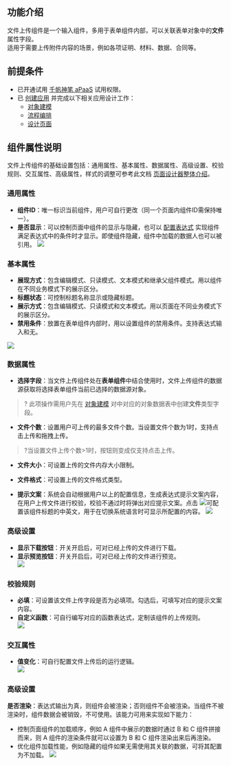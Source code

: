 ## 功能介绍
文件上传组件是一个输入组件，多用于表单组件内部，可以关联表单对象中的**文件**属性字段。  
适用于需要上传附件内容的场景，例如各项证明、材料、数据、合同等。  

## 前提条件 

- 已开通试用 [千帆神笔 aPaaS](https://cloud.tencent.com/login?&s_url=https://apaas.cloud.tencent.com/sign/cloud) 试用权限。
- 已 [创建应用](https://cloud.tencent.com/document/product/1365/51314) 并完成以下相关应用设计工作：
  - [对象建模](https://cloud.tencent.com/document/product/1365/59124)
  - [流程编排](https://cloud.tencent.com/document/product/1365/51322)
  - [设计页面](https://cloud.tencent.com/document/product/1365/59125)

## 组件属性说明  
文件上传组件的基础设置包括：通用属性、基本属性、数据属性、高级设置、校验规则、交互属性、高级属性，样式的调整可参考此文档 [页面设计器整体介绍](https://cloud.tencent.com/document/product/1365/67961)。

### 通用属性 
- **组件ID**：唯一标识当前组件，用户可自行更改（同一个页面内组件ID需保持唯一）。  
- **是否显示**：可以控制页面中组件的显示与隐藏，也可以 [配置表达式](https://cloud.tencent.com/document/product/1365/67905) 实现组件满足表达式中的条件时才显示。即使组件隐藏，组件中加载的数据人也可以被引用。 
![](https://qcloudimg.tencent-cloud.cn/raw/09fb37252ab04652774dad7337abb150.png)  

### 基本属性  

- **展现方式**：包含编辑模式、只读模式、文本模式和继承父组件模式。用以组件在不同业务模式下的展示区分。
- **标题状态**：可控制标题名称显示或隐藏标题。  
- **展示方式**：包含编辑模式、只读模式和文本模式。用以页面在不同业务模式下的展示区分。
- **禁用条件**：放置在表单组件内部时，用以设置组件的禁用条件。支持表达式输入和无。 

![](https://qcloudimg.tencent-cloud.cn/raw/f5dc67eca509c73d943a8498790621c5.png)  

### 数据属性   

- **选择字段**：当文件上传组件处在**表单组件**中结合使用时，文件上传组件的数据源获取将选择表单组件当前已选择的数据源对象。  
>? 此项操作需用户先在 [对象建模](https://cloud.tencent.com/document/product/1365/67951) 对中对应的对象数据表中创建**文件**类型字段。
 
- **文件个数**：设置用户可上传的最多文件个数。当设置文件个数为1时，支持点击上传和拖拽上传。  
>?当设置文件上传个数>1时，按钮则变成仅支持点击上传。

- **文件大小**：可设置上传的文件内存大小限制。  

- **文件格式**：可设置上传的文件格式类型。  

- **提示文案**：系统会自动根据用户以上的配置信息，生成表达式提示文案内容，在用户上传文件进行校验，校验不通过时将弹出对应提示文案。点击 ![](https://qcloudimg.tencent-cloud.cn/raw/e51bb12b571351163437c5707f9dd448.png)可配置该组件标题的中英文，用于在切换系统语言时可显示所配置的内容。
![](https://qcloudimg.tencent-cloud.cn/raw/5e668fa5fc53ef0e31f9b3d682867e91.png)


### 高级设置  

- **显示下载按钮**：开关开启后，可对已经上传的文件进行下载。 
- **显示预览按钮**：开关开启后，可对已经上传的文件进行预览。   
![](https://qcloudimg.tencent-cloud.cn/raw/faddbbe0d25142fadf056c0d6180845e.png)

### 校验规则

- **必填**：可设置该文件上传字段是否为必填项。勾选后，可填写对应的提示文案内容。
- **自定义函数**：可自行编写对应的函数表达式，定制该组件的上传规则。  
![](https://qcloudimg.tencent-cloud.cn/raw/0443414fb579d0702c8fd0fe299d5d3e.png)

### 交互属性 

- **值变化**：可自行配置文件上传后的运行逻辑。  
![](https://qcloudimg.tencent-cloud.cn/raw/2a9bea30dcf22e616dbf871457c4ba5b.png)

### 高级设置 

**是否渲染**：表达式输出为真，则组件会被渲染；否则组件不会被渲染。当组件不被渲染时，组件数据会被销毁，不可使用。该能力可用来实现如下能力：


- 控制页面组件的加载顺序，例如 A 组件中展示的数据时通过 B 和 C 组件拼接而来，则 A 组件的渲染条件就可以设置为 B 和 C 组件渲染出来后再渲染。
- 优化组件加载性能，例如隐藏的组件如果无需使用其关联的数据，可将其配置为不加载。
![](https://qcloudimg.tencent-cloud.cn/raw/1a782e5bce809fceafd9e719c05d5eee.png)
